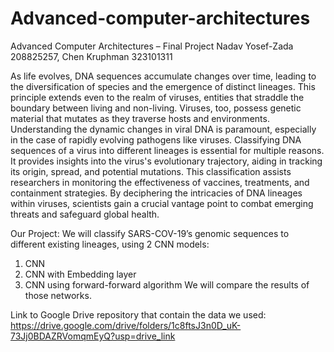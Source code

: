 # Advanced-computer-architectures
Advanced Computer Architectures – Final Project Nadav Yosef-Zada 208825257, Chen Kruphman 323101311

As life evolves, DNA sequences accumulate changes over time, leading to the diversification of species and the emergence of distinct lineages. This principle extends even to the realm of viruses, entities that straddle the boundary between living and non-living. Viruses, too, possess genetic material that mutates as they traverse hosts and environments. Understanding the dynamic changes in viral DNA is paramount, especially in the case of rapidly evolving pathogens like viruses. Classifying DNA sequences of a virus into different lineages is essential for multiple reasons. It provides insights into the virus's evolutionary trajectory, aiding in tracking its origin, spread, and potential mutations. This classification assists researchers in monitoring the effectiveness of vaccines, treatments, and containment strategies. By deciphering the intricacies of DNA lineages within viruses, scientists gain a crucial vantage point to combat emerging threats and safeguard global health.

Our Project:
We will classify SARS-COV-19’s genomic sequences to different existing lineages, using 2 CNN models:
1. CNN
2. CNN with Embedding layer
3. CNN using forward-forward algorithm
We will compare the results of those networks.


Link to Google Drive repository that contain the data we used:
https://drive.google.com/drive/folders/1c8ftsJ3n0D_uK-73Jj0BDAZRVomqmEyQ?usp=drive_link
